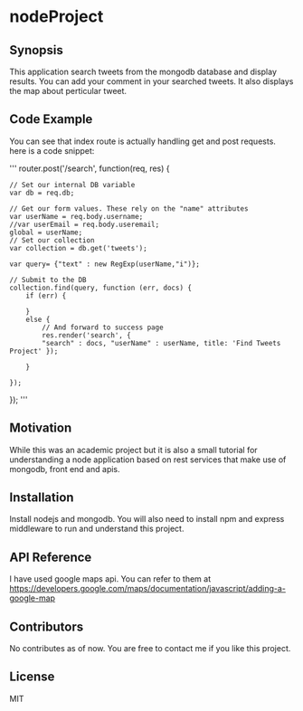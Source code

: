 # nodeProject
## Synopsis

This application search tweets from the mongodb database and display results. You can add your comment in your searched tweets. It also displays the map about perticular tweet.

## Code Example

You can see that index route is actually handling get and post requests. here is a code snippet:

'''
router.post('/search', function(req, res) {

    // Set our internal DB variable
    var db = req.db;

    // Get our form values. These rely on the "name" attributes
    var userName = req.body.username;
    //var userEmail = req.body.useremail;
    global = userName;
    // Set our collection
    var collection = db.get('tweets');

    var query= {"text" : new RegExp(userName,"i")};

    // Submit to the DB
    collection.find(query, function (err, docs) {
        if (err) {
            
        }
        else {
            // And forward to success page
            res.render('search', {
            "search" : docs, "userName" : userName, title: 'Find Tweets Project' });
          
        }
        
    });
});
'''

## Motivation

While this was an academic project but it is also a small tutorial for understanding a node application based on rest services that make use of mongodb, front end and apis.

## Installation

Install nodejs and mongodb. You will also need to install npm and express middleware to run and understand this project.

## API Reference

I have used google maps api. You can refer to them at https://developers.google.com/maps/documentation/javascript/adding-a-google-map

## Contributors

No contributes as of now. You are free to contact me if you like this project.
## License

MIT
